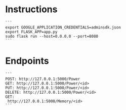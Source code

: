 # Instructions
    ```
    export GOOGLE_APPLICATION_CREDENTIALS=adminsdk.json
    export FLASK_APP=app.py
    sudo flask run --host=0.0.0.0 --port=8080
    ```


# Endpoints
    ```
    POST: http://127.0.0.1:5000/Power
    GET: http://127.0.0.1:5000/Power/<id>
    PUT: http://127.0.0.1:5000/Power/<id>
    DELETE: http://127.0.0.1:5000/Power/<id>
    GET:
     http://127.0.0.1:5000/Memory/<id>
    ``` 